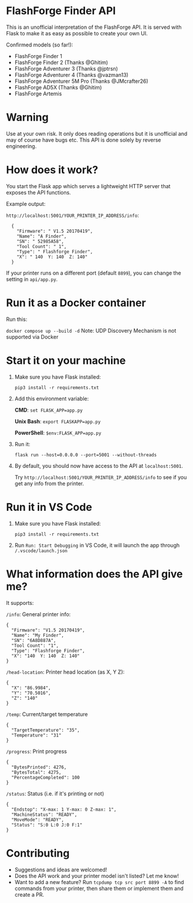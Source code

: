# FlashForge Finder API

This is an unofficial interpretation of the FlashForge API.
It is served with Flask to make it as easy as possible to create your own UI.

Confirmed models (so far!):
* FlashForge Finder 1
* FlashForge Finder 2 (Thanks @Ghitim)
* FlashForge Adventurer 3 (Thanks @jptrsn)
* FlashForge Adventurer 4 (Thanks @vazman13)
* FlashForge Adventurer 5M Pro (Thanks @JMcrafter26)
* FlashForge AD5X (Thanks @Ghitim)
* FlashForge Artemis

# Warning
Use at your own risk. It only does reading operations but it is unofficial and may of course have bugs etc.
This API is done solely by reverse engineering.

# How does it work?
You start the Flask app which serves a lightweight HTTP server that exposes the API functions.

Example output:

`http://localhost:5001/YOUR_PRINTER_IP_ADDRESS/info`:
```
  {
    "Firmware": " V1.5 20170419",
    "Name": "A Finder",
    "SN": " 52985A58",
    "Tool Count": " 1",
    "Type": " Flashforge Finder",
    "X": " 140  Y: 140  Z: 140"
  }
```
If your printer runs on a different port (default `8899`), you can change the setting in `api/app.py`.
# Run it as a Docker container
Run this:

`docker compose up --build -d`
Note: UDP Discovery Mechanism is not supported via Docker

# Start it on your machine
1. Make sure you have Flask installed:

    `pip3 install -r requirements.txt`

2. Add this environment variable:
  
    **CMD**: `set FLASK_APP=app.py`
    
    **Unix Bash**: `export FLASKAPP=app.py`
    
    **PowerShell**: `$env:FLASK_APP=app.py`

3. Run it:

    `flask run --host=0.0.0.0 --port=5001 --without-threads`

4. By default, you should now have access to the API at `localhost:5001`.
   
    Try `http://localhost:5001/YOUR_PRINTER_IP_ADDRESS/info` to see if you get any info from the printer.

# Run it in VS Code
1. Make sure you have Flask installed:

    `pip3 install -r requirements.txt`

2. Run `Run: Start Debugging` in VS Code, it will launch the app through `/.vscode/launch.json`
# What information does the API give me?

It supports:

`/info`: General printer info:
```
{
  "Firmware": "V1.5 20170419",
  "Name": "My Finder",
  "SN": "6A8D887A",
  "Tool Count": "1",
  "Type": "Flashforge Finder",
  "X": "140  Y: 140  Z: 140"
}
```


`/head-location`: Printer head location (as X, Y Z):
```
{
  "X": "86.9984",
  "Y": "70.5016",
  "Z": "140"
}
```


`/temp`: Current/target temperature
```
{
  "TargetTemperature": "35",
  "Temperature": "31"
}
```

`/progress`: Print progress
```
{
  "BytesPrinted": 4276,
  "BytesTotal": 4275,
  "PercentageCompleted": 100
}
```

`/status`: Status (i.e. if it's printing or not)
```
{
  "Endstop": "X-max: 1 Y-max: 0 Z-max: 1",
  "MachineStatus": "READY",
  "MoveMode": "READY",
  "Status": "S:0 L:0 J:0 F:1"
}
```
# Contributing
* Suggestions and ideas are welcomed!
* Does the API work and your printer model isn't listed? Let me know!
* Want to add a new feature? Run `tcpdump tcp src port 8899 -A` to find commands from your printer, then share them or implement them and create a PR.

